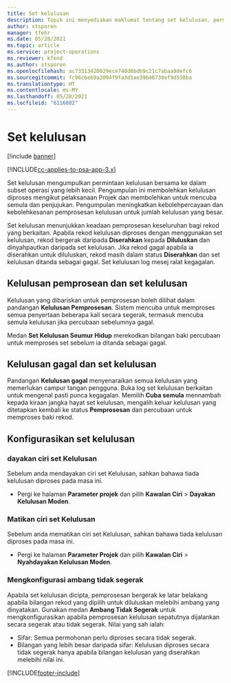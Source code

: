 ```yaml
---
title: Set kelulusan
description: Topik ini menyediakan maklumat tentang set kelulusan, permintaan dan subset operasi.
author: stsporen
manager: tfehr
ms.date: 05/28/2021
ms.topic: article
ms.service: project-operations
ms.reviewer: kfend
ms.author: stsporen
ms.openlocfilehash: ac73313420029ece740d0bdb9c21c7abaa9defc6
ms.sourcegitcommit: fc96c6eb9a2094f9fa3d1ae39646730ef9d558ba
ms.translationtype: HT
ms.contentlocale: ms-MY
ms.lasthandoff: 05/28/2021
ms.locfileid: "6116882"
---
```

# <a name="approval-sets"></a>Set kelulusan

[!include [banner](../includes/psa-now-project-operations.md)]

[!INCLUDE[cc-applies-to-psa-app-3.x](../includes/cc-applies-to-psa-app-3x.md)]

Set kelulusan mengumpulkan permintaan kelulusan bersama ke dalam subset operasi yang lebih kecil. Pengumpulan ini membolehkan kelulusan diproses mengikut pelaksanaan Projek dan membolehkan untuk mencuba semula dan penjujukan. Pengumpulan meningkatkan kebolehpercayaan dan kebolehkesanan pemprosesan kelulusan untuk jumlah kelulusan yang besar.

Set kelulusan menunjukkan keadaan pemprosesan keseluruhan bagi rekod yang berkaitan. Apabila rekod kelulusan diproses dengan menggunakan set kelulusan, rekod bergerak daripada **Diserahkan** kepada **Diluluskan** dan dinyahpautkan daripada set kelulusan. Jika rekod gagal apabila ia diserahkan untuk diluluskan, rekod masih dalam status **Diserahkan** dan set kelulusan ditanda sebagai gagal. Set kelulusan log mesej ralat kegagalan.

## <a name="processing-approvals-and-approval-sets"></a>Kelulusan pemprosean dan set kelulusan
Kelulusan yang dibariskan untuk pemprosesan boleh dilihat dalam pandangan **Kelulusan Pemprosesan**. Sistem mencuba untuk memproses semua penyertaan beberapa kali secara segerak, termasuk mencuba semula kelulusan jika percubaan sebelumnya gagal.

Medan **Set Kelulusan Seumur Hidup** merekodkan bilangan baki percubaan untuk memproses set sebelum ia ditanda sebagai gagal.

## <a name="failed-approvals-and-approval-sets"></a>Kelulusan gagal dan set kelulusan
Pandangan **Kelulusan gagal** menyenaraikan semua kelulusan yang memerlukan campur tangan pengguna. Buka log set kelulusan berkaitan untuk mengenal pasti punca kegagalan.
Memilih **Cuba semula** mennambah kepada kiraan jangka hayat set kelulusan, mengalih keluar kelulusan yang ditetapkan kembali ke status **Pemprosesan** dan percubaan untuk memproses baki rekod.

## <a name="configure-approval-sets"></a>Konfigurasikan set kelulusan

###  <a name="enable-the-approval-sets-feature"></a>dayakan ciri set Kelulusan
Sebelum anda mendayakan ciri set Kelulusan, sahkan bahawa tiada kelulusan diproses pada masa ini.

- Pergi ke halaman **Parameter projek** dan pilih **Kawalan Ciri** > **Dayakan Kelulusan Moden**.

### <a name="turn-off-the-approval-sets-feature"></a>Matikan ciri set Kelulusan
Sebelum anda mematikan ciri set Kelulusan, sahkan bahawa tiada kelulusan diproses pada masa ini.

- Pergi ke halaman **Parameter Projek** dan pilih **Kawalan Ciri** > **Nyahdayakan Kelulusan Moden**.

### <a name="configuring-the-asynchronous-threshold"></a>Mengkonfigurasi ambang tidak segerak 
Apabila set kelulusan dicipta, pemprosesan bergerak ke latar belakang apabila bilangan rekod yang dipilih untuk diluluskan melebihi ambang yang dinyatakan. Gunakan medan **Ambang Tidak Segerak** untuk mengkonfigurasikan apabila pemprosesan kelulusan sepatutnya dijalankan secara segerak atau tidak segerak.
Nilai yang sah ialah:

  - Sifar: Semua permohonan perlu diproses secara tidak segerak. 
  - Bilangan yang lebih besar daripada sifar: Kelulusan diproses secara tidak segerak hanya apabila bilangan kelulusan yang diserahkan melebihi nilai ini.

[!INCLUDE[footer-include](../includes/footer-banner.md)]
